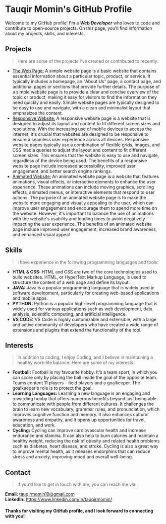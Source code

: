 
# Tauqir Momin's GitHub Profile<br>
Welcome to my GitHub profile! I'm a ***Web Developer*** who loves to code and contribute to open-source projects. On this page, you'll find information about my projects, skills, and interests.

## Projects<br>
>Here are some of the projects I've created or contributed to recently:

* [The Web Page:](https://github.com/tauqirmomin77/the-tauqir-web.git) A simple website page is a basic website that contains essential information about a particular topic, product, or service. It typically includes a homepage, an "About Us" page, a contact page, and additional pages or sections that provide further details. The purpose of a simple website page is to provide a clear and concise overview of the topic or product, making it easy for visitors to find the information they need quickly and easily. Simple website pages are typically designed to be easy to use and navigate, with a clean and minimalist layout that emphasizes the content.<br>
* [Responsive Website:](https://github.com/tauqirmomin77/responsive-website.git) A responsive website page is a website that is designed to adjust its layout and content to fit different screen sizes and resolutions. With the increasing use of mobile devices to access the internet, it's crucial that websites are designed to be responsive to ensure a seamless user experience across all devices. Responsive website pages typically use a combination of flexible grids, images, and CSS media queries to adjust the layout and content to fit different screen sizes. This ensures that the website is easy to use and navigate, regardless of the device being used. The benefits of a responsive website page include increased accessibility, improved user engagement, and better search engine rankings.<br>
* [Animated Website:](https://github.com/tauqirmomin77/animated-website.git) An animated website page is a website that features animations, visual effects, or interactive elements to enhance the user experience. These animations can include moving graphics, scrolling effects, animated menus, or interactive elements that respond to user actions. The purpose of an animated website page is to make the website more engaging and visually appealing to the user, which can improve user engagement and encourage them to spend more time on the website. However, it's important to balance the use of animations with the website's usability and loading times to avoid negatively impacting the user experience. The benefits of an animated website page include improved user engagement, increased brand awareness, and enhanced visual appeal<br>

## Skills
>I have experience in the following programming languages and tools:

* **HTML & CSS:** HTML and CSS are two of the core technologies used to build websites. HTML, or HyperText Markup Language, is used to structure the content of a web page and define its layout.<br>
* **JAVA:** Java is a popular programming language that is widely used in software development, particularly for creating web-based applications and mobile apps.<br>
* **PYTHON:** Python is a popular high-level programming language that is widely used for various applications such as web development, data analysis, scientific computing, and artificial intelligence.<br>
* **VS CODE:** VS Code is highly customizable and extensible, with a large and active community of developers who have created a wide range of extensions and plugins that extend the functionality of the tool.<br>

## Interests
>In addition to coding, I enjoy Coding, and I believe in maintaining a healthy work-life balance. Here are some of my interests:

* **Football:** Football is my favourite hobby. It's a team sport, in which you can score only by placing the ball inside the goal of the opposite team. Teams content 11 players – field players and a goalkeeper. The goalkeeper's role is to protect the goal.<br>
* **Learning Languages:** Learning a new language is an engaging and rewarding hobby that offers numerous benefits beyond just being able to communicate with people from different cultures. It challenges the brain to learn new vocabulary, grammar rules, and pronunciation, which improves cognitive function and memory. It also enhances cultural awareness and empathy, and it opens up opportunities for travel, education, and work.<br>
* **Cycling:** Cycling can improve cardiovascular health and increase endurance and stamina. It can also help to burn calories and maintain a healthy weight, reducing the risk of obesity and related health problems such as diabetes, heart disease, and stroke. Cycling is also a great way to improve mental health, as it releases endorphins that can reduce stress and anxiety, improving mood and overall well-being.<br>

## Contact
>If you'd like to get in touch with me, you can reach me via:

**Email:** tauqirmomin19@gmail.com <br> 
**LinkedIn:** https://www.linkedin.com/in/tauqirmomin/<br>

#### Thanks for visiting my GitHub profile, and I look forward to connecting with you!
